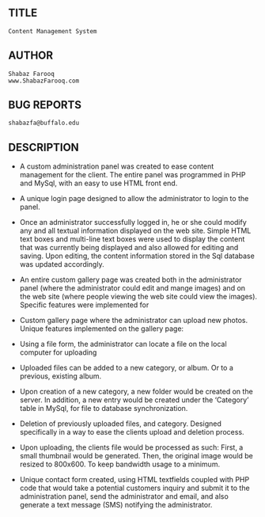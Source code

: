 TITLE
-----
    Content Management System

AUTHOR
------
    Shabaz Farooq
    www.ShabazFarooq.com

BUG REPORTS
-----------
    shabazfa@buffalo.edu

DESCRIPTION
-----------
- A custom administration panel was created to ease content management for the client. The entire panel was programmed in PHP and MySql, with an easy to use HTML front end.

- A unique login page designed to allow the administrator to login to the panel.

- Once an administrator successfully logged in, he or she could modify any and all textual
information displayed on the web site. Simple HTML text boxes and multi-line text boxes were used to display the content that was currently being displayed and also allowed for editing and saving. Upon editing, the content information stored in the Sql database was updated accordingly.

- An entire custom gallery page was created both in the administrator panel (where the administrator could edit and mange images) and on the web site (where people viewing the web site could view the images). Specific features were implemented for

- Custom gallery page where the administrator can upload new photos. Unique features implemented on the gallery page:

- Using a file form, the administrator can locate a file on the local computer for uploading

- Uploaded files can be added to a new category, or album. Or to a previous, existing album.

- Upon creation of a new category, a new folder would be created on the server. In addition, a new entry would be created under the ‘Category’ table in MySql, for file to database synchronization.

- Deletion of previously uploaded files, and category. Designed specifically in a way to ease the clients upload and deletion process.

- Upon uploading, the clients file would be processed as such: First, a small thumbnail would be generated. Then, the original image would be resized to 800x600. To keep bandwidth usage to a minimum.

- Unique contact form created, using HTML textfields coupled with PHP code that would take a potential customers inquiry and submit it to the administration panel, send the administrator and email, and also generate a text message (SMS) notifying the administrator.

